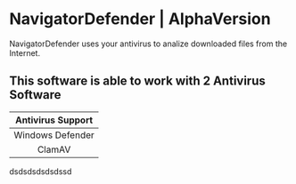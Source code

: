 # **NavigatorDefender | AlphaVersion**

NavigatorDefender uses your antivirus to analize downloaded files from the Internet.

## This software is able to work with 2 Antivirus Software

| Antivirus Support | 
| :------:|
| Windows Defender | 
| ClamAV | 

dsdsdsdsdsdssd
